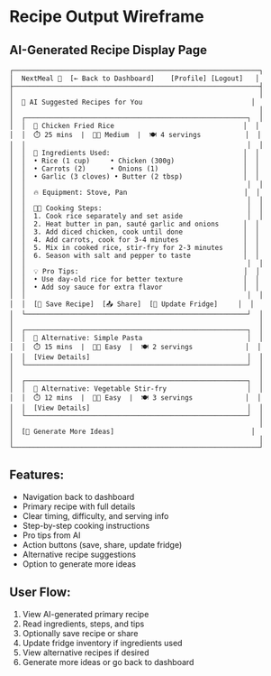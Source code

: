 # Recipe Output Wireframe

## AI-Generated Recipe Display Page

```
┌─────────────────────────────────────────────────────────────┐
│  NextMeal 🍲  [← Back to Dashboard]    [Profile] [Logout]   │
├─────────────────────────────────────────────────────────────┤
│                                                             │
│  🤖 AI Suggested Recipes for You                           │
│                                                             │
│  ┌───────────────────────────────────────────────────────┐  │
│  │  🍛 Chicken Fried Rice                                │  │
│  │  ⏱️ 25 mins  |  👨‍🍳 Medium  |  🍽️ 4 servings           │  │
│  │                                                       │  │
│  │  📝 Ingredients Used:                                 │  │
│  │  • Rice (1 cup)     • Chicken (300g)                 │  │
│  │  • Carrots (2)      • Onions (1)                     │  │
│  │  • Garlic (3 cloves) • Butter (2 tbsp)               │  │
│  │                                                       │  │
│  │  🔥 Equipment: Stove, Pan                             │  │
│  │                                                       │  │
│  │  👨‍🍳 Cooking Steps:                                    │  │
│  │  1. Cook rice separately and set aside                │  │
│  │  2. Heat butter in pan, sauté garlic and onions      │  │
│  │  3. Add diced chicken, cook until done               │  │
│  │  4. Add carrots, cook for 3-4 minutes                │  │
│  │  5. Mix in cooked rice, stir-fry for 2-3 minutes     │  │
│  │  6. Season with salt and pepper to taste             │  │
│  │                                                       │  │
│  │  💡 Pro Tips:                                         │  │
│  │  • Use day-old rice for better texture               │  │
│  │  • Add soy sauce for extra flavor                    │  │
│  │                                                       │  │
│  │  [💾 Save Recipe]  [📤 Share]  [🛒 Update Fridge]     │  │
│  └───────────────────────────────────────────────────────┘  │
│                                                             │
│  ┌───────────────────────────────────────────────────────┐  │
│  │  🍝 Alternative: Simple Pasta                          │  │
│  │  ⏱️ 15 mins  |  👨‍🍳 Easy  |  🍽️ 2 servings             │  │
│  │  [View Details]                                       │  │
│  └───────────────────────────────────────────────────────┘  │
│                                                             │
│  ┌───────────────────────────────────────────────────────┐  │
│  │  🥗 Alternative: Vegetable Stir-fry                    │  │
│  │  ⏱️ 12 mins  |  👨‍🍳 Easy  |  🍽️ 3 servings             │  │
│  │  [View Details]                                       │  │
│  └───────────────────────────────────────────────────────┘  │
│                                                             │
│  [🔄 Generate More Ideas]                                  │
│                                                             │
└─────────────────────────────────────────────────────────────┘
```

## Features:
- Navigation back to dashboard
- Primary recipe with full details
- Clear timing, difficulty, and serving info
- Step-by-step cooking instructions
- Pro tips from AI
- Action buttons (save, share, update fridge)
- Alternative recipe suggestions
- Option to generate more ideas

## User Flow:
1. View AI-generated primary recipe
2. Read ingredients, steps, and tips
3. Optionally save recipe or share
4. Update fridge inventory if ingredients used
5. View alternative recipes if desired
6. Generate more ideas or go back to dashboard
